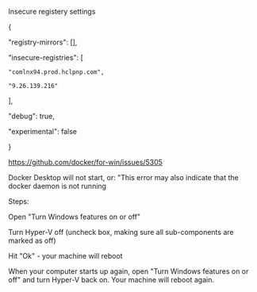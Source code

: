 Insecure registery settings 

 

{ 

  "registry-mirrors": [], 

  "insecure-registries": [ 

    "comlnx94.prod.hclpnp.com", 

    "9.26.139.216" 

  ], 

  "debug": true, 

  "experimental": false 

} 

 

https://github.com/docker/for-win/issues/5305 

 

Docker Desktop will not start, or: "This error may also indicate that the docker daemon is not running 

 

 

Steps: 

Open "Turn Windows features on or off" 

Turn Hyper-V off (uncheck box, making sure all sub-components are marked as off) 

Hit "Ok" - your machine will reboot 

When your computer starts up again, open "Turn Windows features on or off" and turn Hyper-V back on. Your machine will reboot again. 
